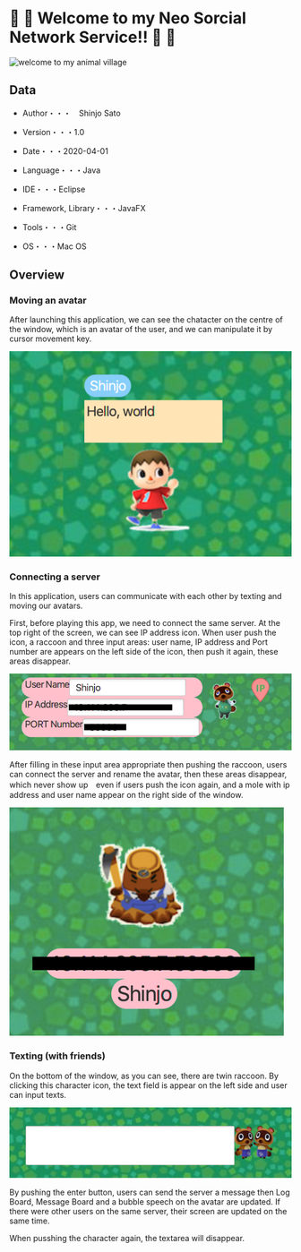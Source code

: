 #  :hatched_chick: :girl: Welcome to my Neo Sorcial Network Service!! :boy: :rooster:

![welcome to my animal village](images/overview-beforelogin.png)

## Data

- Author・・・　Shinjo Sato

- Version・・・1.0

- Date・・・2020-04-01

- Language・・・Java

- IDE・・・Eclipse

- Framework, Library・・・JavaFX

- Tools・・・Git

- OS・・・Mac OS

## Overview

### Moving an avatar

After launching this application, we can see the chatacter on the centre of the window, which is an avatar of the user, and we can manipulate it by cursor movement key.

![manipulate an avatar](images/avatar.png)

### Connecting a server

In this application, users can communicate with each other by texting and moving our avatars.

First, before playing this app, we need to connect the same server. At the top right of the screen, we can see IP address icon. When user push the icon, a raccoon and three input areas: user name, IP address and Port number are appears on the left side of the icon, then push it again, these areas disappear.

![server icon before login](images/ipaddress&username_before.png)

After filling in these input area appropriate then pushing the raccoon, users can connect the server and rename the avatar, then these areas disappear, which never show up　even if users push the icon again, and a mole with ip address and user name appear on the right side of the window.

![server icon after login](images/ipaddress&username_after.png)

### Texting (with friends)

On the bottom of the window, as you can see, there are twin raccoon. By clicking this character icon, the text field is appear on the left side and user can input texts.

![chatting gui](images/textinput.png)

By pushing the enter button, users can send the server a message then Log Board, Message Board and a bubble speech on the avatar are updated. If there were other users on the same server, their screen are updated on the same time.

When pusshing the character again, the textarea will disappear.